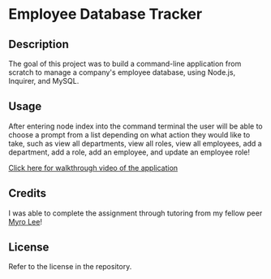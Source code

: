 # Employee Database Tracker

## Description

The goal of this project was to build a command-line application from scratch to manage a company's employee database, using Node.js, Inquirer, and MySQL.

## Usage

After entering node index into the command terminal the user will be able to choose a prompt from a list depending on what action they would like to take, such as view all departments, view all roles, view all employees, add a department, add a role, add an employee, and update an employee role!

[Click here for walkthrough video of the application](https://drive.google.com/file/d/1g7NIReYd4LBmVgiHTXVcecMIakVrEcPS/view?usp=sharing)

## Credits

I was able to complete the assignment through tutoring from my fellow peer [Myro Lee](https://github.com/myrojoylee)!

## License

Refer to the license in the repository.